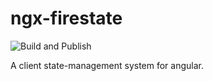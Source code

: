 # ngx-firestate
![Build and Publish](https://github.com/benwinding/ngx-firestate/workflows/Build%20and%20Publish/badge.svg)

A client state-management system for angular.